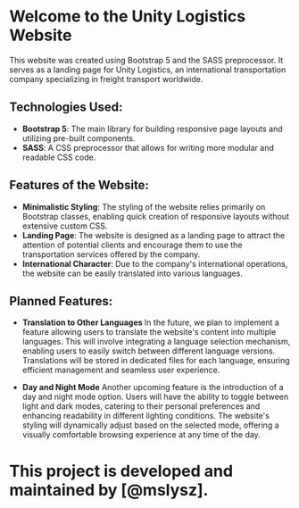 # Welcome to the Unity Logistics Website

This website was created using Bootstrap 5 and the SASS preprocessor. It serves as a landing page for Unity Logistics, an international transportation company specializing in freight transport worldwide.

## Technologies Used:

- **Bootstrap 5**: The main library for building responsive page layouts and utilizing pre-built components.
- **SASS**: A CSS preprocessor that allows for writing more modular and readable CSS code.

## Features of the Website:

- **Minimalistic Styling**: The styling of the website relies primarily on Bootstrap classes, enabling quick creation of responsive layouts without extensive custom CSS.
- **Landing Page**: The website is designed as a landing page to attract the attention of potential clients and encourage them to use the transportation services offered by the company.
- **International Character**: Due to the company's international operations, the website can be easily translated into various languages.

## Planned Features:

- **Translation to Other Languages**
  In the future, we plan to implement a feature allowing users to translate the website's content into multiple languages. This will involve integrating a language selection mechanism, enabling users to easily switch between different language versions. Translations will be stored in dedicated files for each language, ensuring efficient management and seamless user experience.

- **Day and Night Mode**
  Another upcoming feature is the introduction of a day and night mode option. Users will have the ability to toggle between light and dark modes, catering to their personal preferences and enhancing readability in different lighting conditions. The website's styling will dynamically adjust based on the selected mode, offering a visually comfortable browsing experience at any time of the day.

# This project is developed and maintained by [@mslysz].
